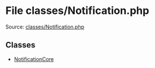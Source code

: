File classes/Notification.php
=========

Source: [classes/Notification.php](https://github.com/PrestaShop/PrestaShop/blob/1.6.0.8/classes/Notification.php)


Classes
-------

* [NotificationCore](class.NotificationCore.md)

